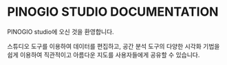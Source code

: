 # PINOGIO STUDIO DOCUMENTATION

PINOGIO studio에 오신 것을 환영합니다.

스튜디오 도구를 이용하여 데이터를 편집하고, 공간 분석 도구의 다양한 시각화 기법을 쉽게 이용하여 직관적이고 아름다운 지도를 사용자들에게 공유할 수 있습니다.
